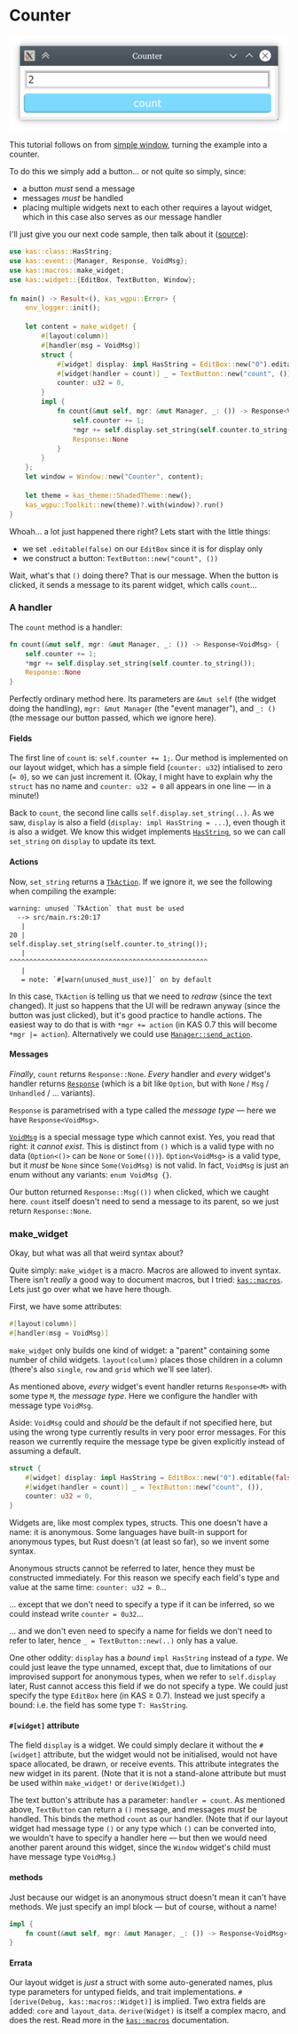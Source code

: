 # Counter

![Counter](screenshots/counter.png)

This tutorial follows on from [simple window](simple-window.md), turning the example into a counter.

To do this we simply add a button... or not quite so simply, since:

-   a button *must* send a message
-   messages *must* be handled
-   placing multiple widgets next to each other requires a layout widget,
    which in this case also serves as our message handler

I'll just give you our next code sample, then talk about it ([source](https://github.com/kas-gui/tutorials/blob/master/examples/counter.rs)):
```rust
use kas::class::HasString;
use kas::event::{Manager, Response, VoidMsg};
use kas::macros::make_widget;
use kas::widget::{EditBox, TextButton, Window};

fn main() -> Result<(), kas_wgpu::Error> {
    env_logger::init();

    let content = make_widget! {
        #[layout(column)]
        #[handler(msg = VoidMsg)]
        struct {
            #[widget] display: impl HasString = EditBox::new("0").editable(false),
            #[widget(handler = count)] _ = TextButton::new("count", ()),
            counter: u32 = 0,
        }
        impl {
            fn count(&mut self, mgr: &mut Manager, _: ()) -> Response<VoidMsg> {
                self.counter += 1;
                *mgr += self.display.set_string(self.counter.to_string());
                Response::None
            }
        }
    };
    let window = Window::new("Counter", content);

    let theme = kas_theme::ShadedTheme::new();
    kas_wgpu::Toolkit::new(theme)?.with(window)?.run()
}
```

Whoah... a lot just happened there right? Lets start with the little things:

-   we set `.editable(false)` on our `EditBox` since it is for display only
-   we construct a button: `TextButton::new("count", ())`

Wait, what's that `()` doing there? That is our message. When the button is
clicked, it sends a message to its parent widget, which calls `count`...

### A handler

The `count` method is a handler:

```rust
fn count(&mut self, mgr: &mut Manager, _: ()) -> Response<VoidMsg> {
    self.counter += 1;
    *mgr += self.display.set_string(self.counter.to_string());
    Response::None
}
```
Perfectly ordinary method here. Its parameters are `&mut self` (the widget
doing the handling), `mgr: &mut Manager` (the "event manager"), and `_: ()`
(the message our button passed, which we ignore here).

#### Fields

The first line of `count` is: `self.counter += 1;`. Our method is implemented on our layout
widget, which has a simple field (`counter: u32`) intialised to zero (`= 0`),
so we can just increment it.
(Okay, I might have to explain why the `struct` has no name and `counter: u32 = 0`
all appears in one line — in a minute!)

Back to `count`, the second line calls `self.display.set_string(..)`. As we saw,
`display` is also a field (`display: impl HasString = ...`), even though it is
also a widget. We know this widget implements
[`HasString`], so we can call `set_string` on `display` to update its text.

#### Actions

Now, `set_string` returns a [`TkAction`].
If we ignore it, we see the following when compiling the example:
```
warning: unused `TkAction` that must be used
  --> src/main.rs:20:17
   |
20 |                 self.display.set_string(self.counter.to_string());
   |                 ^^^^^^^^^^^^^^^^^^^^^^^^^^^^^^^^^^^^^^^^^^^^^^^^^^
   |
   = note: `#[warn(unused_must_use)]` on by default
```
In this case, `TkAction` is telling us that we need to *redraw* (since the text
changed). It just so happens that the UI will be redrawn anyway (since the
button was just clicked), but it's good practice to handle actions. The easiest
way to do that is with `*mgr += action` (in KAS 0.7 this will become
`*mgr |= action`). Alternatively we could use [`Manager::send_action`].

#### Messages

*Finally*, `count` returns `Response::None`. *Every* handler and *every*
widget's handler returns [`Response`]
(which is a bit like `Option`, but with `None` / `Msg` / `Unhandled` / ... variants).

`Response` is parametrised with a type called the *message type* — here we have
`Response<VoidMsg>`.

[`VoidMsg`] is a special
message type which cannot exist. Yes, you read that right: it *cannot exist*.
This is distinct from `()` which is a valid type with no data (`Option<()>` can
be `None` or `Some(())`). `Option<VoidMsg>` is a valid type, but it *must* be
`None` since `Some(VoidMsg)` is not valid. In fact, `VoidMsg` is just an enum without
any variants: `enum VoidMsg {}`.

Our button returned `Response::Msg(())` when clicked, which we caught here.
`count` itself doesn't need to send a message to its parent, so we just return
`Response::None`.

### make_widget

Okay, but what was all that weird syntax about?

Quite simply: `make_widget` is a macro. Macros are allowed to invent syntax.
There isn't *really* a good way to document macros, but I tried:
[`kas::macros`]. Lets just go over what we have here though.

First, we have some attributes:
```rust
#[layout(column)]
#[handler(msg = VoidMsg)]
```

`make_widget` only builds one kind of widget: a "parent" containing some number
of child widgets. `layout(column)` places those children in a column (there's also
`single`, `row` and `grid` which we'll see later).

As mentioned above, *every* widget's event handler returns `Response<M>` with
some type `M`, the *message type*. Here we configure the handler with message
type `VoidMsg`.

Aside: `VoidMsg` could and *should* be the default if not specified here, but
using the wrong type currently results in very poor error messages. For this
reason we currently require the message type be given explicitly instead of
assuming a default.

```rust
struct {
    #[widget] display: impl HasString = EditBox::new("0").editable(false),
    #[widget(handler = count)] _ = TextButton::new("count", ()),
    counter: u32 = 0,
}
```
Widgets are, like most complex types, structs. This one doesn't have a name: it
is anonymous. Some languages have built-in support for anonymous types, but
Rust doesn't (at least so far), so we invent some syntax.

Anonymous structs cannot be referred to later, hence they must be constructed
immediately. For this reason we specify each field's type and value at the same
time: `counter: u32 = 0`...

... except that we don't need to specify a type if it can be inferred, so we
could instead write `counter = 0u32`...

... and we don't even need to specify a name for fields we don't need to refer
to later, hence `_ = TextButton::new(..)` only has a value.

One other oddity: `display` has a *bound* `impl HasString` instead of a *type*.
We could just leave the type unnamed, except that, due to limitations of our
improvised support for anonymous types, when we refer to `self.display` later,
Rust cannot access this field if we do not specify a type. We could just specify
the type `EditBox` here (in KAS ≥ 0.7). Instead we just specify a bound:
i.e. the field has some type `T: HasString`.

#### `#[widget]` attribute

The field `display` is a widget. We could simply declare it without the `#[widget]`
attribute, but the widget would not be initialised, would not have space allocated,
be drawn, or receive events. This attribute integrates the new widget in its
parent. (Note that it is not a stand-alone attribute but must be used within
`make_widget!` or `derive(Widget)`.)

The text button's attribute has a parameter: `handler = count`. As mentioned
above, `TextButton` can return a `()` message, and messages *must* be handled.
This binds the method `count` as our handler. (Note that if our layout widget had
message type `()` or any type which `()` can be converted into, we wouldn't have
to specify a handler here — but then we would need another parent around this
widget, since the `Window` widget's child must have message type `VoidMsg`.)

#### methods

Just because our widget is an anonymous struct doesn't mean it can't have methods.
We just specify an impl block — but of course, without a name!
```rust
impl {
    fn count(&mut self, mgr: &mut Manager, _: ()) -> Response<VoidMsg> { .. }
}
```

#### Errata

Our layout widget is *just* a struct with some auto-generated names, plus type
parameters for untyped fields, and trait implementations.
`#[derive(Debug, kas::macros::Widget)]` is implied. Two extra fields are added:
`core` and `layout_data`. `derive(Widget)` is itself a complex macro, and does
the rest. Read more in the [`kas::macros`] documentation.


[`HasString`]: https://docs.rs/kas/0.6.0/kas/class/trait.HasString.html
[`TkAction`]: https://docs.rs/kas/0.6.0/kas/enum.TkAction.html
[`Manager::send_action`]: https://docs.rs/kas/0.6.0/kas/event/struct.Manager.html#method.send_action
[`Response`]: https://docs.rs/kas/0.6.0/kas/event/enum.Response.html
[`VoidMsg`]: https://docs.rs/kas/0.6.0/kas/event/enum.VoidMsg.html
[`kas::macros`]: https://docs.rs/kas/0.6.0/kas/macros/index.html
